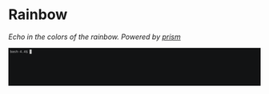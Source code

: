 # Rainbow
_Echo in the colors of the rainbow. Powered by [prism](https://github.com/juanrgon/prism)_

![demo](img/demo.gif)
